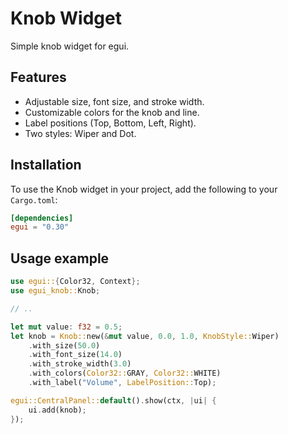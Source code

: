 # Knob Widget

Simple knob widget for egui.

## Features

- Adjustable size, font size, and stroke width.
- Customizable colors for the knob and line.
- Label positions (Top, Bottom, Left, Right).
- Two styles: Wiper and Dot.

## Installation

To use the Knob widget in your project, add the following to your `Cargo.toml`:

```toml
[dependencies]
egui = "0.30"
```

## Usage example

```rust
use egui::{Color32, Context};
use egui_knob::Knob;

// ..

let mut value: f32 = 0.5;
let knob = Knob::new(&mut value, 0.0, 1.0, KnobStyle::Wiper)
    .with_size(50.0)
    .with_font_size(14.0)
    .with_stroke_width(3.0)
    .with_colors(Color32::GRAY, Color32::WHITE)
    .with_label("Volume", LabelPosition::Top);

egui::CentralPanel::default().show(ctx, |ui| {
    ui.add(knob);
});
```